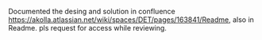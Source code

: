 Documented the desing and solution in confluence https://akolla.atlassian.net/wiki/spaces/DET/pages/163841/Readme, also in Readme.  pls request for access while reviewing. 
